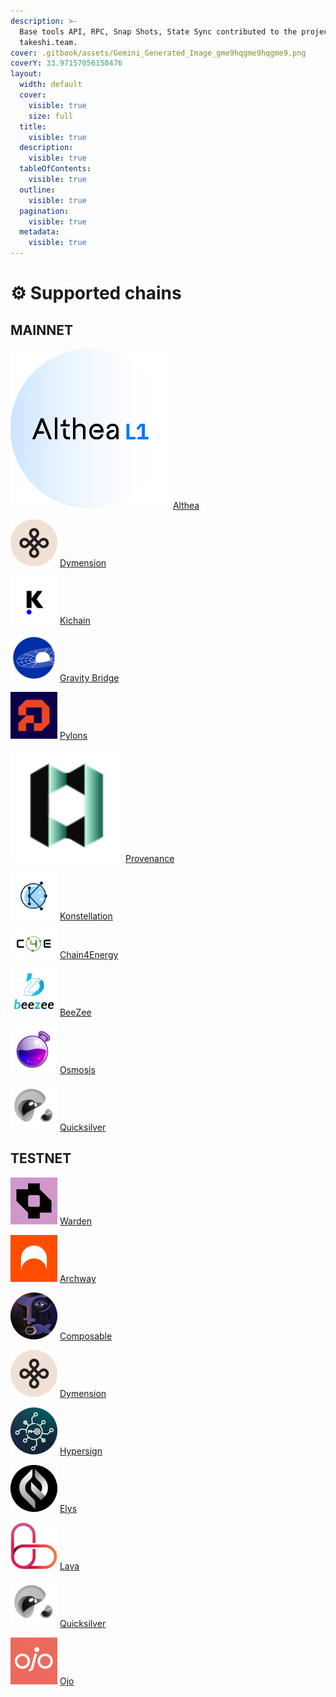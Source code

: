 ```yaml
---
description: >-
  Base tools API, RPC, Snap Shots, State Sync contributed to the projects by
  takeshi.team.
cover: .gitbook/assets/Gemini_Generated_Image_gme9hqgme9hqgme9.png
coverY: 33.97157056150476
layout:
  width: default
  cover:
    visible: true
    size: full
  title:
    visible: true
  description:
    visible: true
  tableOfContents:
    visible: true
  outline:
    visible: true
  pagination:
    visible: true
  metadata:
    visible: true
---
```


# ⚙️ Supported chains

## MAINNET

<img src=".gitbook/assets/althea (1).png" alt="" data-size="line"> [Althea](mainnet/althea/)

<img src="https://github.com/takeshi-val/Logo/raw/main/dymension.png" alt="" data-size="line"> [Dymension](mainnet/dymension/)

<img src="https://github.com/takeshi-val/Logo/raw/main/kichain.png" alt="" data-size="line"> [Kichain](mainnet/kichain/)

<img src="https://github.com/takeshi-val/Logo/raw/main/gravitybridge.png" alt="" data-size="line"> [Gravity Bridge](mainnet/gravitybridge/)

<img src="https://github.com/takeshi-val/Logo/raw/main/pylons.png" alt="" data-size="line"> [Pylons](mainnet/pylons/)

<img src="https://github.com/takeshi-val/Logo/raw/main/provenance.png" alt="" data-size="line"> [Provenance](mainnet/provenance/)

<img src="https://github.com/takeshi-val/Logo/raw/main/konstellation.png" alt="" data-size="line"> [Konstellation](mainnet/konstellation/)

<img src="https://github.com/takeshi-val/Logo/raw/main/chain4energy.png" alt="" data-size="line"> [Chain4Energy](mainnet/chain4energy/)

<img src="https://github.com/takeshi-val/Logo/raw/main/beezee.png" alt="" data-size="line"> [BeeZee](mainnet/beezee/)

<img src="https://github.com/takeshi-val/Logo/raw/main/osmosis.png" alt="" data-size="line"> [Osmosis](mainnet/osmosis/)

<img src="https://github.com/takeshi-val/Logo/raw/main/quicksilver.png" alt="" data-size="line"> [Quicksilver](mainnet/quicksilver/)

## TESTNET

<img src="https://github.com/takeshi-val/Logo/raw/main/warden.png" alt="" data-size="line"> [Warden](testnet/warden/)

<img src="https://github.com/takeshi-val/Logo/raw/main/archway.png" alt="" data-size="line"> [Archway](testnet/archway/)

<img src="https://github.com/takeshi-val/Logo/raw/main/composable.png" alt="" data-size="line"> [Composable](testnet/composable/)

<img src="https://github.com/takeshi-val/Logo/raw/main/dymension.png" alt="" data-size="line"> [Dymension](testnet/dymension/)

<img src="https://github.com/takeshi-val/Logo/raw/main/hypersign.png" alt="" data-size="line"> [Hypersign](testnet/hypersign/)

<img src="https://github.com/takeshi-val/Logo/raw/main/elys.png" alt="" data-size="line"> [Elys](testnet/elys/)

<img src="https://github.com/takeshi-val/Logo/raw/main/lava.png" alt="" data-size="line"> [Lava](testnet/lava/)

<img src="https://github.com/takeshi-val/Logo/raw/main/quicksilver.png" alt="" data-size="line"> [Quicksilver](testnet/quicksilver/)

<img src="https://github.com/takeshi-val/Logo/raw/main/ojo.png" alt="" data-size="line"> [Ojo](testnet/ojo/)
